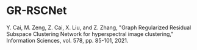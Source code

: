 # GR-RSCNet
Y. Cai, M. Zeng, Z. Cai, X. Liu, and Z. Zhang, "Graph Regularized Residual Subspace Clustering Network for hyperspectral image clustering," Information Sciences, vol. 578, pp. 85-101, 2021.
